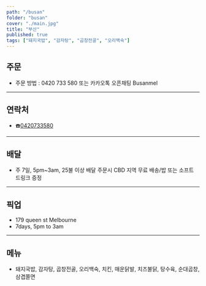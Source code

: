 ```yaml
---
path: "/busan"
folder: "busan"
cover: "./main.jpg"
title: "부산"
published: true
tags: ["돼지국밥", "감자탕", "곱창전골", "오리백숙"] 
---
```


## 주문 
- 주문 방법 : 0420 733 580 또는 카카오톡 오픈채팅 Busanmel 
 

---

## 연락처
- ☎️<a href="tel:0420733580">0420733580</a> 
---

## 배달
- 주 7일, 5pm~3am, 25불 이상 배달 주문시 CBD 지역 무료 배송/밥 또는 소프트 드링크 증정

---

## 픽업
- 179 queen st Melbourne 
- 7days, 5pm to 3am 

---

## 메뉴
- 돼지국밥, 감자탕, 곱창전골, 오리백숙, 치킨, 매운닭발, 치즈불닭, 탕수육, 순대곱창, 삼겹쫄면



